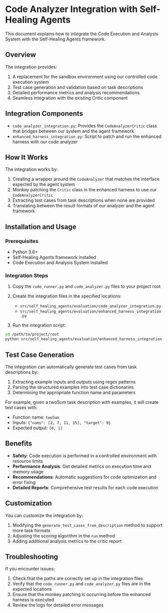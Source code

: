 # Code Analyzer Integration with Self-Healing Agents

This document explains how to integrate the Code Execution and Analysis System with the Self-Healing Agents framework.

## Overview

The integration provides:

1. A replacement for the sandbox environment using our controlled code execution system
2. Test case generation and validation based on task descriptions
3. Detailed performance metrics and analysis recommendations
4. Seamless integration with the existing Critic component

## Integration Components

- `code_analyzer_integration.py`: Provides the `CodeAnalyzerCritic` class that bridges between our system and the agent framework
- `enhanced_harness_integration.py`: Script to patch and run the enhanced harness with our code analyzer

## How It Works

The integration works by:

1. Creating a wrapper around the `CodeAnalyzer` that matches the interface expected by the agent system
2. Monkey patching the `Critic` class in the enhanced harness to use our `CodeAnalyzerCritic`
3. Extracting test cases from task descriptions when none are provided
4. Translating between the result formats of our analyzer and the agent framework

## Installation and Usage

### Prerequisites

- Python 3.6+
- Self-Healing Agents framework installed
- Code Execution and Analysis System installed

### Integration Steps

1. Copy the `code_runner.py` and `code_analyzer.py` files to your project root
2. Create the integration files in the specified locations:
   - `src/self_healing_agents/evaluation/code_analyzer_integration.py`
   - `src/self_healing_agents/evaluation/enhanced_harness_integration.py`

3. Run the integration script:

```bash
cd /path/to/project/root
python src/self_healing_agents/evaluation/enhanced_harness_integration.py
```

## Test Case Generation

The integration can automatically generate test cases from task descriptions by:

1. Extracting example inputs and outputs using regex patterns
2. Parsing the structured examples into test case dictionaries
3. Determining the appropriate function name and parameters

For example, given a twoSum task description with examples, it will create test cases with:
- Function name: `twoSum`
- Inputs: `{"nums": [2, 7, 11, 15], "target": 9}`
- Expected output: `[0, 1]`

## Benefits

- **Safety**: Code execution is performed in a controlled environment with resource limits
- **Performance Analysis**: Get detailed metrics on execution time and memory usage
- **Recommendations**: Automatic suggestions for code optimization and error fixing
- **Detailed Reports**: Comprehensive test results for each code execution

## Customization

You can customize the integration by:

1. Modifying the `generate_test_cases_from_description` method to support more task formats
2. Adjusting the scoring algorithm in the `run` method
3. Adding additional analysis metrics to the critic report

## Troubleshooting

If you encounter issues:

1. Check that the paths are correctly set up in the integration files
2. Verify that the `code_runner.py` and `code_analyzer.py` files are in the expected locations
3. Ensure that the monkey patching is occurring before the enhanced harness is executed
4. Review the logs for detailed error messages 